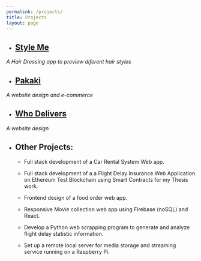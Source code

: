 ```yaml
---
permalink: /projects/
title: Projects
layout: page
---
```


* ## [Style Me](/projects/styleme)
_A Hair Dressing app to preview diferent hair styles_

* ## [Pakaki](/projects/pakaki)
_A website design and e-commerce_

* ## [Who Delivers](/projects/whodelivers)
_A website design_

* ## Other Projects:

    * Full stack development of a Car Rental System Web app. 

    * Full stack development of a a Flight Delay Insurance Web Application on Ethereum Test Blockchain using Smart Contracts for my Thesis work.

    * Frontend design of a food order web app.

    * Responsive Movie collection web app using Firebase (noSQL) and React.

    * Develop a Python web scrapping program to generate and analyze flight delay statistic information. 

    * Set up a remote local server for media storage and streaming service running on a Raspberry Pi.